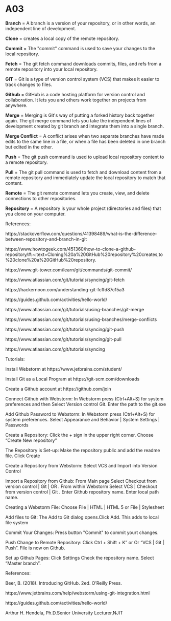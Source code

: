 # A03

<p><b>Branch</b> = A branch is a version of your repository, or in other words, an independent line of development.</p>
<p><b>Clone</b> = creates a local copy of the remote repository.</p>
<p><b>Commit</b> = The "commit" command is used to save your changes to the local repository.</p>
<p><b>Fetch</b> = The git fetch command downloads commits, files, and refs from a remote repository into your local repository.</p>
<p><b>GIT</b> = Git is a type of version control system (VCS) that makes it easier to track changes to files.</p>
<p><b>Github</b> = GitHub is a code hosting platform for version control and collaboration. It lets you and others work together on projects from anywhere. </p>
<p><b>Merge</b> = Merging is Git's way of putting a forked history back together again. The git merge command lets you take the independent lines of development created by git branch and integrate them into a single branch.</p>
<p><b>Merge Conflict</b> = A conflict arises when two separate branches have made edits to the same line in a file, or when a file has been deleted in one branch but edited in the other.</p>
<p><b>Push</b> = The git push command is used to upload local repository content to a remote repository. </p>
<p><b>Pull</b> = The git pull command is used to fetch and download content from a remote repository and immediately update the local repository to match that content. </p>
<p><b>Remote</b> = The git remote command lets you create, view, and delete connections to other repositories.</p>
<p><b>Repository</b> = A repository is your whole project (directories and files) that you clone on your computer.</p>
  
 <p>References:</p>
 
<p>https://stackoverflow.com/questions/41398489/what-is-the-difference-between-repository-and-branch-in-git</p>
<p>https://www.howtogeek.com/451360/how-to-clone-a-github-repository/#:~:text=Cloning%20a%20GitHub%20repository%20creates,to%20clone%20a%20GitHub%20repository.</p>
<p>https://www.git-tower.com/learn/git/commands/git-commit/</p>
<p>https://www.atlassian.com/git/tutorials/syncing/git-fetch</p>
<p>https://hackernoon.com/understanding-git-fcffd87c15a3</p>
<p>https://guides.github.com/activities/hello-world/</p>
<p>https://www.atlassian.com/git/tutorials/using-branches/git-merge</p>
<p>https://www.atlassian.com/git/tutorials/using-branches/merge-conflicts</p>
<p>https://www.atlassian.com/git/tutorials/syncing/git-push</p>
<p>https://www.atlassian.com/git/tutorials/syncing/git-pull</p>
<p>https://www.atlassian.com/git/tutorials/syncing</p>

<p>Tutorials:</p> 

<p>Install Webstorm at https://www.jetbrains.com/student/</p>
<p>Install Git as a Local Program at https://git-scm.com/downloads</p> 
<p>Create a Github account at https://github.com/join</p> 
<p>Connect Github with Webstorm: In Webstorm press (Ctrl+Alt+S) for system preferences and then Select Version control Git. Enter the path to the git.exe</p> 
<p>Add Github Password to Webstorm: In Webstorm press (Ctrl+Alt+S) for system preferences. Select Appearance and Behavior | System Settings | Passwords</p> 
<p>Create a Repository: Click the + sign in the upper right corner. Choose “Create New repository”</p> 
<p>The Repository is Set-up: Make the repository public and add the readme file. Click Create </p> 
<p>Create a Repository from Webstorm: Select VCS and Import into Version Control</p> 
<p>Import a Repository from Github: From Main page Select Checkout from version control | Git | OR . From within Webstorm Select VCS | Checkout from version control | Git . Enter Github repository name. Enter local path name.</p> 
<p>Creating a Webstorm File: Choose File | HTML | HTML 5 or File | Stylesheet</p> 
<p>Add files to Git: The Add to Git dialog opens.Click Add. This adds to local file system</p> 
<p>Commit Your Changes: Press button "Commit" to commit yourt changes.</p> 
<p>Push Change to Remote Repository: Click Ctrl + Shift + K” or Or “VCS | Git | Push”. File is now on Github.</p> 
<p>Set up Github Pages: Click Settings Check the repository name. Select “Master branch”.</p> 

<p>References:</p>

<p>Beer, B. (2018). Introducing GitHub. 2ed. O’Reilly Press.</p> 
<p>https://www.jetbrains.com/help/webstorm/using-git-integration.html</p> 
<p>https://guides.github.com/activities/hello-world/</p> 
<p> Arthur H. Hendela, Ph.D.Senior University Lecturer,NJIT </p>
 
 
 
